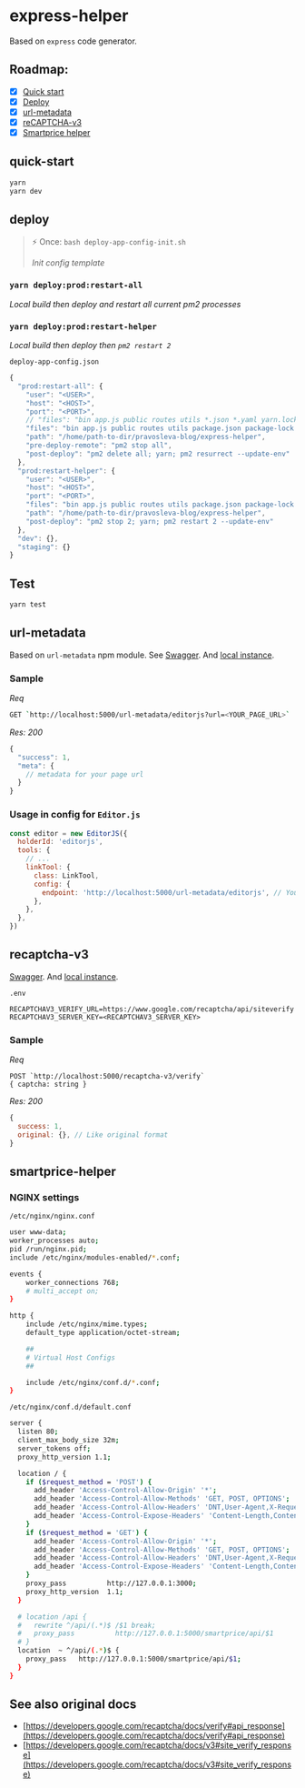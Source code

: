 # express-helper

Based on `express` code generator.

## Roadmap:

- [x] [Quick start](#quick-start)
- [x] [Deploy](#deploy)
- [x] [url-metadata](#url-metadata)
- [x] [reCAPTCHA-v3](#recaptcha-v3)
- [x] [Smartprice helper](#smartprice-helper)

## quick-start

```bash
yarn
yarn dev
```

## deploy

> ⚡ Once: `bash deploy-app-config-init.sh`
>
> _Init config template_

### `yarn deploy:prod:restart-all`

_Local build then deploy and restart all current pm2 processes_

### `yarn deploy:prod:restart-helper`

_Local build then deploy then `pm2 restart 2`_

`deploy-app-config.json`

```js
{
  "prod:restart-all": {
    "user": "<USER>",
    "host": "<HOST>",
    "port": "<PORT>",
    // "files": "bin app.js public routes utils *.json *.yaml yarn.lock",
    "files": "bin app.js public routes utils package.json package-lock.json *.yaml yarn.lock README.md",
    "path": "/home/path-to-dir/pravosleva-blog/express-helper",
    "pre-deploy-remote": "pm2 stop all",
    "post-deploy": "pm2 delete all; yarn; pm2 resurrect --update-env"
  },
  "prod:restart-helper": {
    "user": "<USER>",
    "host": "<HOST>",
    "port": "<PORT>",
    "files": "bin app.js public routes utils package.json package-lock.json *.yaml yarn.lock README.md",
    "path": "/home/path-to-dir/pravosleva-blog/express-helper",
    "post-deploy": "pm2 stop 2; yarn; pm2 restart 2 --update-env"
  },
  "dev": {},
  "staging": {}
}
```

## Test

```bash
yarn test
```

## url-metadata

Based on `url-metadata` npm module. See [Swagger](http://pravosleva.ru/express-helper/swagger/#/default/get_url_metadata_editorjs). And [local instance](http://localhost:5000/swagger/#/default/get_url_metadata_editorjs).

### Sample

_Req_

```bash
GET `http://localhost:5000/url-metadata/editorjs?url=<YOUR_PAGE_URL>`
```

_Res: 200_

```js
{
  "success": 1,
  "meta": {
    // metadata for your page url
  }
}
```

### Usage in config for `Editor.js`

```js
const editor = new EditorJS({
  holderId: 'editorjs',
  tools: {
    // ...
    linkTool: {
      class: LinkTool,
      config: {
        endpoint: 'http://localhost:5000/url-metadata/editorjs', // Your backend endpoint for url data fetching
      },
    },
  },
})
```

## recaptcha-v3

[Swagger](http://pravosleva.ru/express-helper/swagger/#/default/post_recaptcha_v3_verify). And [local instance](http://localhost:5000/swagger/#/default/post_recaptcha_v3_verify).

`.env`

```env
RECAPTCHAV3_VERIFY_URL=https://www.google.com/recaptcha/api/siteverify
RECAPTCHAV3_SERVER_KEY=<RECAPTCHAV3_SERVER_KEY>
```

### Sample

_Req_

```
POST `http://localhost:5000/recaptcha-v3/verify`
{ captcha: string }
```

_Res: 200_

```js
{
  success: 1,
  original: {}, // Like original format
}
```

## smartprice-helper

### NGINX settings

`/etc/nginx/nginx.conf`

```bash
user www-data;
worker_processes auto;
pid /run/nginx.pid;
include /etc/nginx/modules-enabled/*.conf;

events {
	worker_connections 768;
	# multi_accept on;
}

http {
	include /etc/nginx/mime.types;
	default_type application/octet-stream;

	##
	# Virtual Host Configs
	##

	include /etc/nginx/conf.d/*.conf;
}
```

`/etc/nginx/conf.d/default.conf`

```bash
server {
  listen 80;
  client_max_body_size 32m;
  server_tokens off;
  proxy_http_version 1.1;

  location / {
    if ($request_method = 'POST') {
      add_header 'Access-Control-Allow-Origin' '*';
      add_header 'Access-Control-Allow-Methods' 'GET, POST, OPTIONS';
      add_header 'Access-Control-Allow-Headers' 'DNT,User-Agent,X-Requested-With,If-Modified-Since,Cache-Control,Content-Type,Range';
      add_header 'Access-Control-Expose-Headers' 'Content-Length,Content-Range';
    }
    if ($request_method = 'GET') {
      add_header 'Access-Control-Allow-Origin' '*';
      add_header 'Access-Control-Allow-Methods' 'GET, POST, OPTIONS';
      add_header 'Access-Control-Allow-Headers' 'DNT,User-Agent,X-Requested-With,If-Modified-Since,Cache-Control,Content-Type,Range';
      add_header 'Access-Control-Expose-Headers' 'Content-Length,Content-Range';
    }
    proxy_pass          http://127.0.0.1:3000;
    proxy_http_version  1.1;
  }

  # location /api {
  #   rewrite ^/api/(.*)$ /$1 break;
  #   proxy_pass          http://127.0.0.1:5000/smartprice/api/$1
  # }
  location  ~ ^/api/(.*)$ {
    proxy_pass   http://127.0.0.1:5000/smartprice/api/$1;
  }
}
```

## See also original docs

- [https://developers.google.com/recaptcha/docs/verify#api_response](https://developers.google.com/recaptcha/docs/verify#api_response)
- [https://developers.google.com/recaptcha/docs/v3#site_verify_response](https://developers.google.com/recaptcha/docs/v3#site_verify_response)
